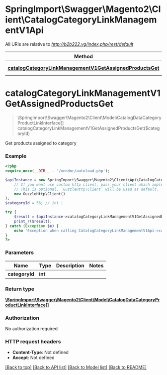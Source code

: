 # SpringImport\Swagger\Magento2\Client\CatalogCategoryLinkManagementV1Api

All URIs are relative to *http://b2b222.vg/index.php/rest/default*

Method | HTTP request | Description
------------- | ------------- | -------------
[**catalogCategoryLinkManagementV1GetAssignedProductsGet**](CatalogCategoryLinkManagementV1Api.md#catalogCategoryLinkManagementV1GetAssignedProductsGet) | **GET** /V1/categories/{categoryId}/products | 


# **catalogCategoryLinkManagementV1GetAssignedProductsGet**
> \SpringImport\Swagger\Magento2\Client\Model\CatalogDataCategoryProductLinkInterface[] catalogCategoryLinkManagementV1GetAssignedProductsGet($categoryId)



Get products assigned to category

### Example
```php
<?php
require_once(__DIR__ . '/vendor/autoload.php');

$apiInstance = new SpringImport\Swagger\Magento2\Client\Api\CatalogCategoryLinkManagementV1Api(
    // If you want use custom http client, pass your client which implements `GuzzleHttp\ClientInterface`.
    // This is optional, `GuzzleHttp\Client` will be used as default.
    new GuzzleHttp\Client()
);
$categoryId = 56; // int | 

try {
    $result = $apiInstance->catalogCategoryLinkManagementV1GetAssignedProductsGet($categoryId);
    print_r($result);
} catch (Exception $e) {
    echo 'Exception when calling CatalogCategoryLinkManagementV1Api->catalogCategoryLinkManagementV1GetAssignedProductsGet: ', $e->getMessage(), PHP_EOL;
}
?>
```

### Parameters

Name | Type | Description  | Notes
------------- | ------------- | ------------- | -------------
 **categoryId** | **int**|  |

### Return type

[**\SpringImport\Swagger\Magento2\Client\Model\CatalogDataCategoryProductLinkInterface[]**](../Model/CatalogDataCategoryProductLinkInterface.md)

### Authorization

No authorization required

### HTTP request headers

 - **Content-Type**: Not defined
 - **Accept**: Not defined

[[Back to top]](#) [[Back to API list]](../../README.md#documentation-for-api-endpoints) [[Back to Model list]](../../README.md#documentation-for-models) [[Back to README]](../../README.md)


